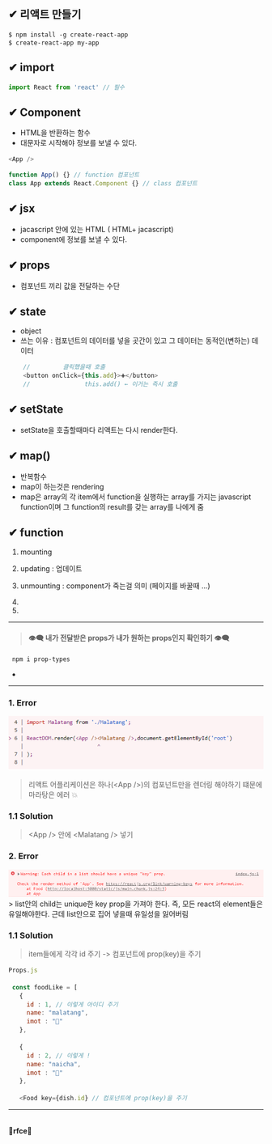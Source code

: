 
## ✔ 리액트 만들기
    $ npm install -g create-react-app
    $ create-react-app my-app


## ✔ import
```js
import React from 'react' // 필수
```


##  ✔ Component 
- HTML을 반환하는 함수
- 대문자로 시작해야 정보를 보낼 수 있다.  

```js
<App />
```
 ```js
function App() {} // function 컴포넌트
class App extends React.Component {} // class 컴포넌트
```

<!-- HTML과 javascript 사이의 조합을 jsx라 부른다.  -->
## ✔ jsx
- jacascript 안에 있는 HTML ( HTML+ jacascript)
- component에 정보를 보낼 수 있다.

## ✔ props 
- 컴포넌트 끼리 값을 전달하는 수단

## ✔ state
- object
- 쓰는 이유 : 컴포넌트의 데이터를 넣을 곳간이 있고 그 데이터는 동적인(변하는) 데이터 
```js
    //         클릭했을때 호출
    <button onClick={this.add}>➕</button>
    //               this.add() ← 이거는 즉시 호출
```

## ✔ setState
- setState을 호출할때마다 리액트는 다시 render한다.


## ✔ map()
- 반복함수 
- map이 하는것은 rendering
- map은 array의 각 item에서 function을 실행하는 array를 가지는 
javascript function이며 그 function의 result를 갖는 array를 나에게 줌 


## ✔ function
1. mounting 
2. updating : 업데이트
3. unmounting : component가 죽는걸 의미 (페이지를 바꿀때 ...)
4. 

4.
___




> ####  👁‍🗨 내가 전달받은 props가 내가 원하는 props인지 확인하기 👁‍🗨
     npm i prop-types 
- 
___



### 1. Error

<img src='./src/Failed1.png'>

> 리액트 어플리케이션은 하나(&lt;App /&gt;)의 컴포넌트만을 렌더링 해야하기 떄문에 마라탕은 에러 💥


### 1.1 Solution

> &lt;App /&gt; 안에 &lt;Malatang /&gt; 넣기 

### 2. Error
<img src='./src/Failed2.png'>
> list안의 child는 unique한 key prop을 가져야 한다. 
즉, 모든 react의 element들은 유일해야한다.
근데 list안으로 집어 넣을때 유일성을 잃어버림 

### 1.1 Solution
> item들에게 각각 id 주기 -> 컴포넌트에 prop(key)을 주기  

    
```js
Props.js

 const foodLike = [
   {
     id : 1, // 이렇게 아이디 주기 
     name: "malatang",
     imot : "🥣"
   },

   {
     id : 2, // 이렇게 !
     name: "naicha",
     imot : "🧃"
   },

   <Food key={dish.id} // 컴포넌트에 prop(key)을 주기  
```
___


######
🍓**rfce**🍓

